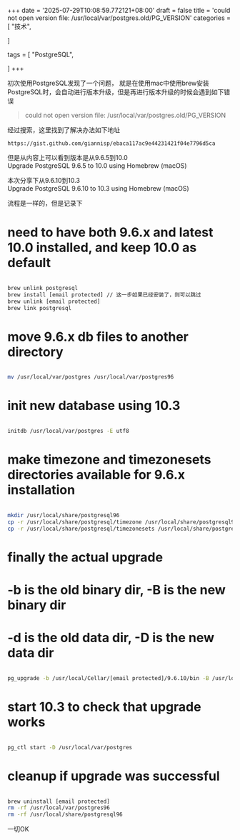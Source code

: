 +++
date = '2025-07-29T10:08:59.772121+08:00'
draft = false
title = 'could not open version file: /usr/local/var/postgres.old/PG_VERSION'
categories = [
    "技术",

]

tags = [
    "PostgreSQL",

]
+++

初次使用PostgreSQL发现了一个问题， 就是在使用mac中使用brew安装PostgreSQL时，会自动进行版本升级，但是再进行版本升级的时候会遇到如下错误

> could not open version file: /usr/local/var/postgres.old/PG\_VERSION

经过搜索，这里找到了解决办法如下地址

`https://gist.github.com/giannisp/ebaca117ac9e44231421f04e7796d5ca`

但是从内容上可以看到版本是从9.6.5到10.0  
 Upgrade PostgreSQL 9.6.5 to 10.0 using Homebrew (macOS)

本次分享下从9.6.10到10.3  
 Upgrade PostgreSQL 9.6.10 to 10.3 using Homebrew (macOS)

流程是一样的，但是记录下

# need to have both 9.6.x and latest 10.0 installed, and keep 10.0 as default

```bash

brew unlink postgresql
brew install [email protected] // 这一步如果已经安装了，则可以跳过
brew unlink [email protected]
brew link postgresql
```

# move 9.6.x db files to another directory

```bash

mv /usr/local/var/postgres /usr/local/var/postgres96
```

# init new database using 10.3

```bash

initdb /usr/local/var/postgres -E utf8
```

# make timezone and timezonesets directories available for 9.6.x installation

```bash

mkdir /usr/local/share/postgresql96
cp -r /usr/local/share/postgresql/timezone /usr/local/share/postgresql96
cp -r /usr/local/share/postgresql/timezonesets /usr/local/share/postgresql96
```

# finally the actual upgrade  
 # -b is the old binary dir, -B is the new binary dir  
 # -d is the old data dir, -D is the new data dir

```bash

pg_upgrade -b /usr/local/Cellar/[email protected]/9.6.10/bin -B /usr/local/Cellar/postgresql/10.3/bin -d /usr/local/var/postgres96 -D /usr/local/var/postgres
```

# start 10.3 to check that upgrade works

```bash

pg_ctl start -D /usr/local/var/postgres
```

# cleanup if upgrade was successful

```bash

brew uninstall [email protected]
rm -rf /usr/local/var/postgres96
rm -rf /usr/local/share/postgresql96
```

一切OK
